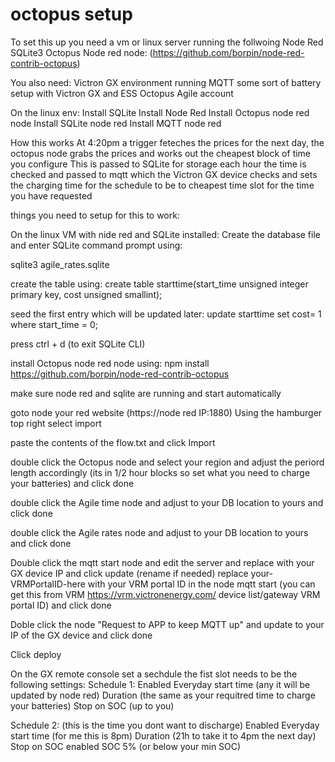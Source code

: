 # octopus setup

To set this up you need a vm or linux server running the follwoing
Node Red
SQLite3
Octopus Node red node: (https://github.com/borpin/node-red-contrib-octopus)

You also need:
Victron GX environment running MQTT
some sort of battery setup with Victron GX and ESS
Octopus Agile account

On the linux env:
Install SQLite
Install Node Red
Install Octopus node red node
Install SQLite node red
Install MQTT node red

How this works
At 4:20pm a trigger feteches the prices for the next day, the octopus node grabs the prices and works out the cheapest block of time you configure
This is passed to SQLite for storage
each hour the time is checked and passed to mqtt which the Victron GX device checks and sets the charging time for the schedule to be to cheapest time slot for the time you have requested 

things you need to setup for this to work:

On the linux VM with nide red and SQLite installed:
Create the database file and enter SQLite command prompt using:

sqlite3 agile_rates.sqlite

create the table using:
create table starttime(start_time unsigned integer primary key, cost unsigned smallint);

seed the first entry which will be updated later:
update starttime set cost= 1 where start_time = 0;

press ctrl + d (to exit SQLite CLI)

install Octopus node red node using: 
npm install https://github.com/borpin/node-red-contrib-octopus

make sure node red and sqlite are running and start automatically

goto node your red website (https://node red IP:1880)
Using the hamburger top right select import

paste the contents of the flow.txt and click Import

double click the Octopus node and select your region and adjust the periord length accordingly (its in 1/2 hour blocks so set what you need to charge your batteries) and click done

double click the Agile time node and adjust to your DB location to yours and click done

double click the Agile rates node and adjust to your DB location to yours and click done

Double click the mqtt start node and edit the server and replace with your GX device IP and click update (rename if needed)
replace your-VRMPortalID-here with your VRM portal ID in the node mqtt start (you can get this from VRM https://vrm.victronenergy.com/ device list/gateway VRM portal ID) and click done

Doble click the node "Request to APP to keep MQTT up" and update to your IP of the GX device and click done

Click deploy

On the GX remote console set a sechdule 
the fist slot needs to be the following settings:
Schedule 1:
Enabled Everyday
start time (any it will be updated by node red)
Duration (the same as your requitred time to charge your batteries)
Stop on SOC (up to you)

Schedule 2: (this is the time you dont want to discharge)
Enabled Everyday
start time (for me this is 8pm)
Duration (21h to take it to 4pm the next day)
Stop on SOC enabled
SOC 5% (or below your min SOC)











